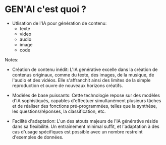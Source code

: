 # GEN'AI c'est quoi ?

* Utlisation de l'IA pour génération de contenu:
    * texte
    * video
    * audio
    * image
    * code
<!-- .element: class="list-fragment" -->

Notes:

* Création de contenu inédit: L'IA générative excelle dans la création de contenus originaux, comme du texte, des images, de la musique, de l'audio et des vidéos. Elle s'affranchit ainsi des limites de la simple reproduction et ouvre de nouveaux horizons créatifs.

* Modèles de base puissants: Cette technologie repose sur des modèles d'IA sophistiqués, capables d'effectuer simultanément plusieurs tâches et de réaliser des fonctions pré-programmées, telles que la synthèse, les questions/réponses, la classification, etc.

* Facilité d'adaptation: L'un des atouts majeurs de l'IA générative réside dans sa flexibilité. Un entraînement minimal suffit, et l'adaptation à des cas d'usage spécifiques est possible avec un nombre restreint d'exemples de données.